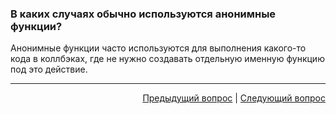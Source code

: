 ### В каких случаях обычно используются анонимные функции?

Анонимные функции часто используются для выполнения какого-то кода в коллбэках, где не нужно создавать отдельную именную функцию под это действие.

---

<div align="right">
<a href="8.md">Предыдущий вопрос</a> | <a href="10.md">Следующий вопрос</a>
</div>
